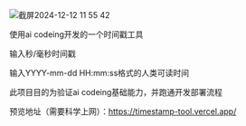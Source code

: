 ![截屏2024-12-12 11 55 42](https://github.com/user-attachments/assets/1817c093-55e9-4dcd-bb40-095e7afc195e)




使用ai codeing开发的一个时间戳工具

输入秒/毫秒时间戳

输入YYYY-mm-dd HH:mm:ss格式的人类可读时间

此项目目的为验证ai codeing基础能力，并跑通开发部署流程

预览地址（需要科学上网）：https://timestamp-tool.vercel.app/
